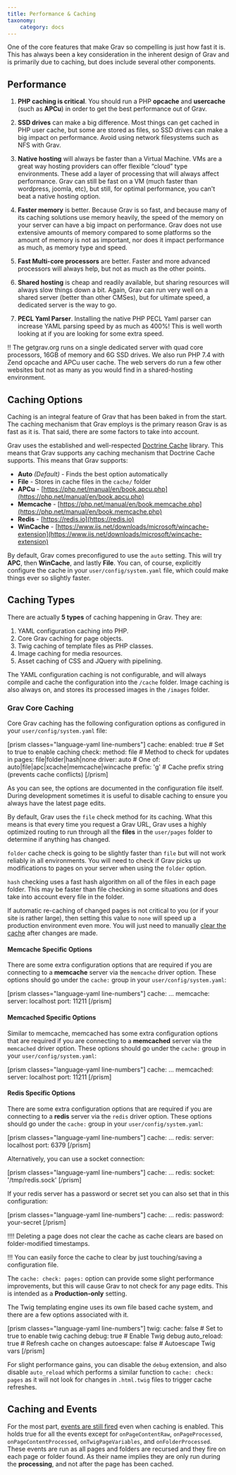 ```yaml
---
title: Performance & Caching
taxonomy:
    category: docs
---
```


 One of the core features that make Grav so compelling is just how fast it is.  This has always been a key consideration in the inherent design of Grav and is primarily due to caching, but does include several other components.

## Performance

1. **PHP caching is critical**.  You should run a PHP **opcache** and **usercache** (such as **APCu**) in order to get the best performance out of Grav.

2. **SSD drives** can make a big difference. Most things can get cached in PHP user cache, but some are stored as files, so SSD drives can make a big impact on performance. Avoid using network filesystems such as NFS with Grav.

3. **Native hosting** will always be faster than a Virtual Machine.  VMs are a great way hosting providers can offer flexible “cloud” type environments. These add a layer of processing that will always affect performance. Grav can still be fast on a VM (much faster than wordpress, joomla, etc), but still, for optimal performance, you can't beat a native hosting option.

4. **Faster memory** is better. Because Grav is so fast, and because many of its caching solutions use memory heavily, the speed of the memory on your server can have a big impact on performance. Grav does not use extensive amounts of memory compared to some platforms so the amount of memory is not as important, nor does it impact performance as much, as memory type and speed.

5. **Fast Multi-core processors** are better. Faster and more advanced processors will always help, but not as much as the other points.

6. **Shared hosting** is cheap and readily available, but sharing resources will always slow things down a bit. Again, Grav can run very well on a shared server (better than other CMSes), but for ultimate speed, a dedicated server is the way to go.

7. **PECL Yaml Parser**.  Installing the native PHP PECL Yaml parser can increase YAML parsing speed by as much as 400%!  This is well worth looking at if you are looking for some extra speed.

!! The getgrav.org runs on a single dedicated server with quad core processors, 16GB of memory and 6G SSD drives. We also run PHP 7.4 with Zend opcache and APCu user cache. The web servers do run a few other websites but not as many as you would find in a shared-hosting environment.

## Caching Options

Caching is an integral feature of Grav that has been baked in from the start.  The caching mechanism that Grav employs is the primary reason Grav is as fast as it is.  That said, there are some factors to take into account.

Grav uses the established and well-respected [Doctrine Cache](https://www.doctrine-project.org/projects/doctrine-cache/en/latest/index.html) library. This means that Grav supports any caching mechanism that Doctrine Cache supports.  This means that Grav supports:

* **Auto** _(Default)_ - Finds the best option automatically
* **File** - Stores in cache files in the `cache/` folder
* **APCu** - [https://php.net/manual/en/book.apcu.php](https://php.net/manual/en/book.apcu.php)
* **Memcache** - [https://php.net/manual/en/book.memcache.php](https://php.net/manual/en/book.memcache.php)
* **Redis** - [https://redis.io](https://redis.io)
* **WinCache** - [https://www.iis.net/downloads/microsoft/wincache-extension](https://www.iis.net/downloads/microsoft/wincache-extension)

By default, Grav comes preconfigured to use the `auto` setting.  This will try **APC**, then **WinCache**, and lastly **File**.  You can, of course, explicitly configure the cache in your `user/config/system.yaml` file, which could make things ever so slightly faster.

## Caching Types

There are actually **5 types** of caching happening in Grav.  They are:

1. YAML configuration caching into PHP.
2. Core Grav caching for page objects.
3. Twig caching of template files as PHP classes.
4. Image caching for media resources.
5. Asset caching of CSS and JQuery with pipelining.

The YAML configuration caching is not configurable, and will always compile and cache the configuration into the `/cache` folder. Image caching is also always on, and stores its processed images in the `/images` folder.

### Grav Core Caching

Core Grav caching has the following configuration options as configured in your `user/config/system.yaml` file:

[prism classes="language-yaml line-numbers"]
cache:
  enabled: true                        # Set to true to enable caching
  check:
    method: file                       # Method to check for updates in pages: file|folder|hash|none
  driver: auto                         # One of: auto|file|apc|xcache|memcache|wincache
  prefix: 'g'                          # Cache prefix string (prevents cache conflicts)
[/prism]

As you can see, the options are documented in the configuration file itself.  During development sometimes it is useful to disable caching to ensure you always have the latest page edits.

By default, Grav uses the `file` check method for its caching.  What this means is that every time you request a Grav URL, Grav uses a highly optimized routing to run through all the **files** in the `user/pages`  folder to determine if anything has changed.

`folder` cache check is going to be slightly faster than `file` but will not work reliably in all environments.  You will need to check if Grav picks up modifications to pages on your server when using the `folder` option.

`hash` checking uses a fast hash algorithm on all of the files in each page folder.  This may be faster than file checking in some situations and does take into account every file in the folder.

If automatic re-caching of changed pages is not critical to you (or if your site is rather large), then setting this value to `none` will speed up a production environment even more. You will just need to manually [clear the cache](../grav-cli#clearing-grav-cache) after changes are made.

#### Memcache Specific Options

There are some extra configuration options that are required if you are connecting to a **memcache** server via the `memcache` driver option.  These options should go under the `cache:` group in your `user/config/system.yaml`:

[prism classes="language-yaml line-numbers"]
cache:
  ...
  memcache:
    server: localhost
    port: 11211
[/prism]

#### Memcached Specific Options

Similar to memcache, memcached has some extra configuration options that are required if you are connecting to a **memcached** server via the `memcached` driver option.  These options should go under the `cache:` group in your `user/config/system.yaml`:

[prism classes="language-yaml line-numbers"]
cache:
  ...
  memcached:
    server: localhost
    port: 11211
[/prism]


#### Redis Specific Options

There are some extra configuration options that are required if you are connecting to a **redis** server via the `redis` driver option.  These options should go under the `cache:` group in your `user/config/system.yaml`:

[prism classes="language-yaml line-numbers"]
cache:
  ...
  redis:
    server: localhost
    port: 6379
[/prism]

Alternatively, you can use a socket connection:

[prism classes="language-yaml line-numbers"]
cache:
  ...
  redis:
    socket: '/tmp/redis.sock'
[/prism]

If your redis server has a password or secret set you can also set that in this configuration:

[prism classes="language-yaml line-numbers"]
cache:
  ...
  redis:
    password: your-secret
[/prism]

!!!! Deleting a page does not clear the cache as cache clears are based on folder-modified timestamps.

<!-- -->

!!! You can easily force the cache to clear by just touching/saving a configuration file.

The `cache: check: pages:` option can provide some slight performance improvements, but this will cause Grav to not check for any page edits.  This is intended as a **Production-only** setting.

The Twig templating engine uses its own file based cache system, and there are a few options associated with it.

[prism classes="language-yaml line-numbers"]
twig:
  cache: false                          # Set to true to enable twig caching
  debug: true                           # Enable Twig debug
  auto_reload: true                     # Refresh cache on changes
  autoescape: false                     # Autoescape Twig vars
[/prism]

For slight performance gains, you can disable the `debug` extension, and also disable `auto_reload` which performs a similar function to `cache: check: pages` as it will not look for changes in `.html.twig` files to trigger cache refreshes.

## Caching and Events

For the most part, [events are still fired](../../plugins/event-hooks) even when caching is enabled.  This holds true for all the events except for `onPageContentRaw`, `onPageProcessed`, `onPageContentProcessed`, `onTwigPageVariables`, and `onFolderProcessed`.  These events are run as all pages and folders are recursed and they fire on each page or folder found.  As their name implies they are only run during the **processing**, and not after the page has been cached.
